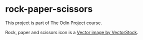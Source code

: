 # rock-paper-scissors

This project is part of The Odin Project course.

Rock, paper and scissors icon is a [Vector image by VectorStock](https://www.vectorstock.com/royalty-free-vector/rock-paper-scissors-hand-gesture-vector-25169737).
